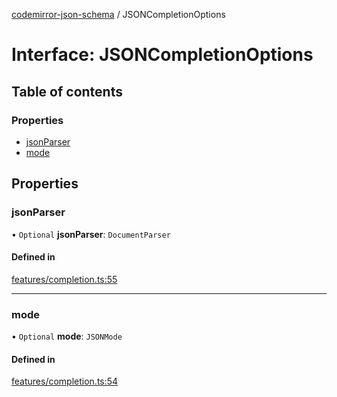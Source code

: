 [codemirror-json-schema](../README.md) / JSONCompletionOptions

# Interface: JSONCompletionOptions

## Table of contents

### Properties

- [jsonParser](JSONCompletionOptions.md#jsonparser)
- [mode](JSONCompletionOptions.md#mode)

## Properties

### jsonParser

• `Optional` **jsonParser**: `DocumentParser`

#### Defined in

[features/completion.ts:55](https://github.com/jsonnext/codemirror-json-schema/blob/ef7f336/src/features/completion.ts#L55)

---

### mode

• `Optional` **mode**: `JSONMode`

#### Defined in

[features/completion.ts:54](https://github.com/jsonnext/codemirror-json-schema/blob/ef7f336/src/features/completion.ts#L54)
